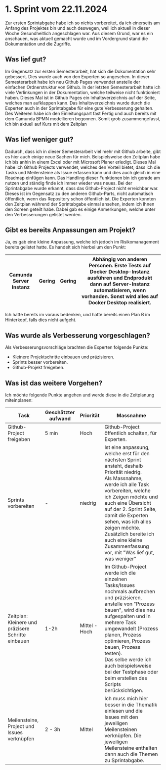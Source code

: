 # 1. Sprint vom 22.11.2024

Zur ersten Sprintabgabe habe ich so nichts vorbereitet, da ich einerseits am Anfang des Projektes bin und auch deswegen, weil ich aktuell in dieser Woche Gesundheitlich angeschlagen war. 
Aus diesem Grund, war es ein anschauen, was aktuell gemacht wurde und im Vordergrund stand die Dokumentation und die Zugriffe.

## Was lief gut?
Im Gegensatz zur ersten Semesterarbeit, hat sich die Dokumentation sehr gebessert. Dies wurde auch von den Experten so angesehen. In dieser Semesterarbeit habe ich neu Github Pages verwendet anstelle der einfachen Ordnerstruktur von Github. 
In der letzten Semesterarbeit hatte ich viele Verlinkungen in der Dokumentation, welche teilweise nicht funktioniert haben. 
Dieses Mal ist in Github Pages ein Inhaltsverzeichnis auf der Seite, welches man aufklappen kann. 
Das Inhaltsverzeichnis wurde durch die Experten auch in der Sprintabgabe für eine gute Verbesserung gehalten. 
Des Weiteren habe ich den Einleitungspart fast Fertig und auch bereits mit dem Camunda BPMN modellieren begonnen. 
Somit grob zusammengefasst, ich bin aktuell auf Kurs mit dem Zeitplan

## Was lief weniger gut?
Dadurch, dass ich in dieser Semesterarbeit viel mehr mit Github arbeite, gibt es hier auch einige neue Sachen für mich. 
Beispielsweise den Zeitplan habe ich bis anhin in einem Excel oder mit Microsoft Planer erledigt. 
Dieses Mal habe ich Github Projects verwendet, welches den Vorteil bietet, dass ich die Tasks und Meilensteine als Issue erfassen kann und dies auch gleich in eine Roadmap einfügen kann. Das Handling dieser Funktionen bin ich gerade am nutzen und ständig finde ich immer wieder was neues. 
Bei der Sprintabgabe wurde erkannt, dass das Github-Project nicht erreichbar war. 
Dieses ist im Gegensatz zu den anderen Github-Parts, nicht automatisch öffentlich, wenn das Repository schon öffentlich ist. 
Die Experten konnten den Zeitplan während der Sprintabgabe einmal ansehen, indem ich Ihnen den Screen geteilt habe. 
Dabei gab es einige Anmerkungen, welche unter den Verbesserungen gelistet werden. 

## Gibt es bereits Anpassungen am Projekt?
Ja, es gab eine kleine Anpassung, welche ich jedoch im Risikomanagement bereits gelistet hatte. 
Es handelt sich hierbei um den Punkt:

| Camunda Server Instanz | Gering | Gering | Abhängig von anderen Personen. Erste Tests auf Docker Desktop-Instanz ausführen und Endprodukt dann auf Server-Instanz automatisieren, wenn vorhanden. Sonst wird alles auf Docker Desktop realisiert. |
| ---------------------- | ------ | ------ | ------------------------------------------------------------------------------------------------------------------------------------------------------------------------------------------------------ |
Ich hatte bereits im voraus bedenken, und hatte bereits einen Plan B im Hinterkopf, falls dies nicht aufgeht. 

## Was wurde als Verbesserung vorgeschlagen?
Als Verbesserungsvorschläge brachten die Experten folgende Punkte:
- Kleinere Projektschritte einbauen und präzisieren.
- Sprints besser vorbereiten.
- Github-Projekt freigeben. 

## Was ist das weitere Vorgehen?
Ich möchte folgende Punkte angehen und werde diese in die Zeitplanung miteinplanen:

| **Task**                                           | **Geschätzter aufwand** | **Priorität** | Massnahme                                                                                                                                                                                                                                                                                                                                                                        |
| -------------------------------------------------- | ----------------------- | ------------- | -------------------------------------------------------------------------------------------------------------------------------------------------------------------------------------------------------------------------------------------------------------------------------------------------------------------------------------------------------------------------------- |
| Github-Project freigeben                           | 5 min                   | Hoch          | Github-Project öffentlich schalten, für Experten.                                                                                                                                                                                                                                                                                                                                |
| Sprints vorbereiten                                | -                       | niedrig       | Ist eine anpassung, welche erst für den nächsten Sprint ansteht, deshalb Priorität niedrig. <br>Als Massnahme, werde ich alle Task vorbereiten, welche ich Zeigen möchte und auch eine Übersicht auf der 2. Sprint Seite, damit die Experten sehen, was ich alles zeigen möchte.<br>Zusätzlich bereite ich auch eine kleine Zusammenfassung vor, mit "Was lief gut, was weniger" |
| Zeitplan: Kleinere und präzisere Schritte einbauen | 1-2h                    | Mittel - Hoch | Im Github-Project werde ich die einzelnen Tasks/Issues nochmals aufbrechen und präzisieren, anstelle von "Prozess bauen", wird dies neu aufgespalten und in mehrere Task umgewandelt (Prozess planen, Prozess optimieren, Prozess bauen, Prozess testen).<br>Das selbe werde ich auch beispielsweise bei der Testphase oder beim erstellen des Scripts berücksichtigen.          |
| Meilensteine, Project und Issues verknüpfen        | 2 - 3h                  | Mittel        | Ich muss mich hier besser in die Thematik einlesen und die Issues mit den jeweiligen Meilensteinen verknüpfen. Die jeweiligen Meilensteine enthalten dann auch die Themen zu Sprintabgabe.                                                                                                                                                                                       |

